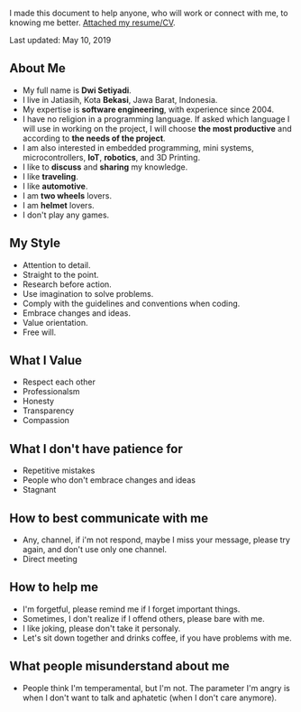 I made this document to help anyone, who will work or connect with me, to knowing me better. [Attached my resume/CV](https://github.com/dwisetiyadi/cv/raw/master/cv-dwisetiyadi.pdf).

Last updated: May 10, 2019

## About Me
* My full name is **Dwi Setiyadi**.
* I live in Jatiasih, Kota **Bekasi**, Jawa Barat, Indonesia.
* My expertise is **software engineering**, with experience since 2004.
* I have no religion in a programming language. If asked which language I will use in working on the project, I will choose **the most productive** and according to **the needs of the project**.
* I am also interested in embedded programming, mini systems, microcontrollers, **IoT**, **robotics**, and 3D Printing.
* I like to **discuss** and **sharing** my knowledge.
* I like **traveling**.
* I like **automotive**.
* I am **two wheels** lovers.
* I am **helmet** lovers.
* I don't play any games.

## My Style
* Attention to detail.
* Straight to the point.
* Research before action.
* Use imagination to solve problems.
* Comply with the guidelines and conventions when coding.
* Embrace changes and ideas.
* Value orientation.
* Free will.

## What I Value
* Respect each other
* Professionalsm
* Honesty
* Transparency
* Compassion

## What I don't have patience for
* Repetitive mistakes
* People who don't embrace changes and ideas
* Stagnant

## How to best communicate with me
* Any, channel, if i'm not respond, maybe I miss your message, please try again, and don't use only one channel.
* Direct meeting

## How to help me
* I'm forgetful, please remind me if I forget important things.
* Sometimes, I don't realize if I offend others, please bare with me.
* I like joking, please don't take it personaly.
* Let's sit down together and drinks coffee, if you have problems with me.

## What people misunderstand about me
* People think I'm temperamental, but I'm not. The parameter I'm angry is when I don't want to talk and aphatetic (when I don't care anymore).
